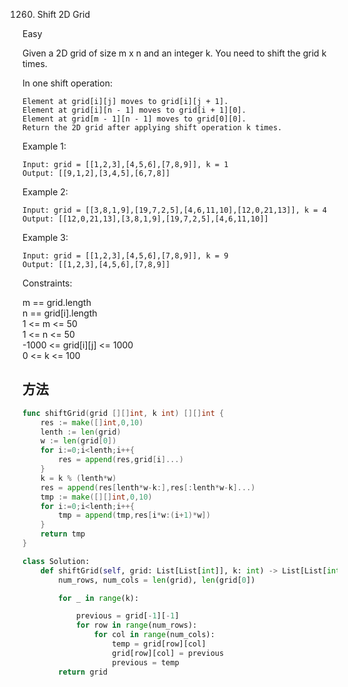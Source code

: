 1260. Shift 2D Grid


Easy


Given a 2D grid of size m x n and an integer k. You need to shift the grid k times.

In one shift operation:

```
Element at grid[i][j] moves to grid[i][j + 1].
Element at grid[i][n - 1] moves to grid[i + 1][0].
Element at grid[m - 1][n - 1] moves to grid[0][0].
Return the 2D grid after applying shift operation k times.
```
 

Example 1:


```
Input: grid = [[1,2,3],[4,5,6],[7,8,9]], k = 1
Output: [[9,1,2],[3,4,5],[6,7,8]]
```

Example 2:


```
Input: grid = [[3,8,1,9],[19,7,2,5],[4,6,11,10],[12,0,21,13]], k = 4
Output: [[12,0,21,13],[3,8,1,9],[19,7,2,5],[4,6,11,10]]
```

Example 3:

```
Input: grid = [[1,2,3],[4,5,6],[7,8,9]], k = 9
Output: [[1,2,3],[4,5,6],[7,8,9]]
```

Constraints:

m == grid.length  
n == grid[i].length  
1 <= m <= 50  
1 <= n <= 50  
-1000 <= grid[i][j] <= 1000  
0 <= k <= 100  

## 方法

```go
func shiftGrid(grid [][]int, k int) [][]int {
    res := make([]int,0,10)
    lenth := len(grid)
    w := len(grid[0])
    for i:=0;i<lenth;i++{
        res = append(res,grid[i]...)
    }
    k = k % (lenth*w)
    res = append(res[lenth*w-k:],res[:lenth*w-k]...)
    tmp := make([][]int,0,10)
    for i:=0;i<lenth;i++{
        tmp = append(tmp,res[i*w:(i+1)*w])
    }
    return tmp
}
```


```python
class Solution:
    def shiftGrid(self, grid: List[List[int]], k: int) -> List[List[int]]:
        num_rows, num_cols = len(grid), len(grid[0])

        for _ in range(k):

            previous = grid[-1][-1]
            for row in range(num_rows):
                for col in range(num_cols):
                    temp = grid[row][col]
                    grid[row][col] = previous
                    previous = temp
        return grid
```